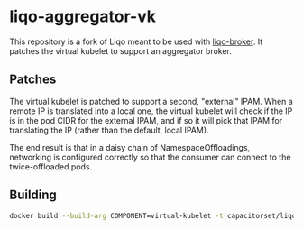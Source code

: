 # liqo-aggregator-vk

This repository is a fork of Liqo meant to be used with [liqo-broker](https://github.com/CapacitorSet/liqo-broker). It patches the virtual kubelet to support an aggregator broker.

## Patches

The virtual kubelet is patched to support a second, "external" IPAM. When a remote IP is translated into a local one, the virtual kubelet will check if the IP is in the pod CIDR for the external IPAM, and if so it will pick that IPAM for translating the IP (rather than the default, local IPAM).

The end result is that in a daisy chain of NamespaceOffloadings, networking is configured correctly so that the consumer can connect to the twice-offloaded pods.

## Building

```sh
docker build --build-arg COMPONENT=virtual-kubelet -t capacitorset/liqo-aggregator-vk -f build/common/Dockerfile .
```
